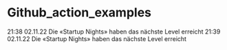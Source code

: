 # Github_action_examples

21:38 02.11.22 Die «Startup Nights» haben das nächste Level erreicht
21:39 02.11.22 Die «Startup Nights» haben das nächste Level erreicht

